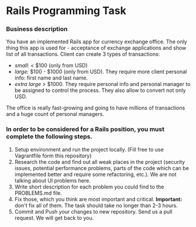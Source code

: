 # Rails Programming Task

### Business description

You have an implemented Rails app for currency exchange office.
The only thing this app is used for - acceptance of exchange applications and show list of all transactions.
Client can create 3 types of transactions:

- *small:* < $100 (only from USD)
- *large:* $100 - $1000 (only from USD). They require more client personal info: first name and last name.
- *extra large* > $1000. They require personal info and personal manager to be assigned to control the process. They also allow to convert not only USD.

The office is really fast-growing and going to have millions of transactions and a huge count of personal managers.

### In order to be considered for a Rails position, you must complete the following steps.

1. Setup environment and run the project locally. (Fill free to use Vagrantfile form this repository)
2. Research the code and find out all weak places in the project (security issues, potential performance problems, parts of the code which can be implemented better and require some refactoring, etc.).
We are not talking about UI problems here.
3. Write short description for each problem you could find to the PROBLEMS.md file.
4. Fix those, which you think are most important and critical. **Important:** don't fix all of them. The task should take no longer than 2-3 hours.
5. Commit and Push your changes to new repository. Send us a pull request. We will get back to you.

